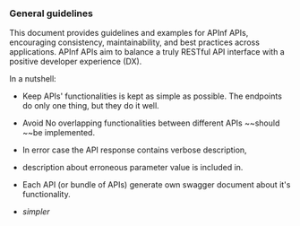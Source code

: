 ### General guidelines

This document provides guidelines and examples for APInf APIs, encouraging consistency, maintainability, and best practices across applications. APInf APIs aim to balance a truly RESTful API interface with a positive developer experience \(DX\).

In a nutshell:

* Keep    APIs' functionalities is kept as simple as possible. The endpoints do only one thing, but they do it well.
* Avoid    No overlapping functionalities between different APIs ~~should ~~be implemented.
*    In error case the API response contains verbose description, 
*   description about erroneous parameter value is included in.
* Each API \(or bundle of APIs\) generate own swagger document about it's functionality.

* _simpler_




